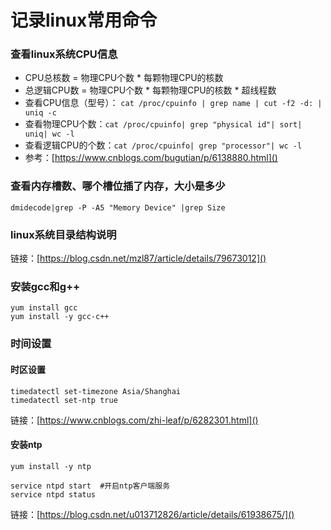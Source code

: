 # 记录linux常用命令
### 查看linux系统CPU信息
- CPU总核数 = 物理CPU个数 * 每颗物理CPU的核数
- 总逻辑CPU数 = 物理CPU个数 * 每颗物理CPU的核数 * 超线程数
- 查看CPU信息（型号）： `cat /proc/cpuinfo | grep name | cut -f2 -d: | uniq -c`
- 查看物理CPU个数：`cat /proc/cpuinfo| grep "physical id"| sort| uniq| wc -l`
- 查看逻辑CPU的个数：`cat /proc/cpuinfo| grep "processor"| wc -l`
- 参考：[https://www.cnblogs.com/bugutian/p/6138880.html]()

### 查看内存槽数、哪个槽位插了内存，大小是多少
	dmidecode|grep -P -A5 "Memory Device" |grep Size

### linux系统目录结构说明
链接：[https://blog.csdn.net/mzl87/article/details/79673012]()

### 安装gcc和g++
	yum install gcc
	yum install -y gcc-c++

### 时间设置
#### 时区设置
    timedatectl set-timezone Asia/Shanghai
    timedatectl set-ntp true
链接：[https://www.cnblogs.com/zhi-leaf/p/6282301.html]()

#### 安装ntp
    yum install -y ntp

    service ntpd start  #开启ntp客户端服务
    service ntpd status
链接：[https://blog.csdn.net/u013712826/article/details/61938675/]()
